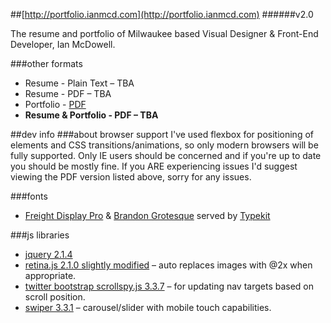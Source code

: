 ##[http://portfolio.ianmcd.com](http://portfolio.ianmcd.com)
######v2.0

The resume and portfolio of Milwaukee based Visual Designer & Front-End Developer, Ian McDowell.

###other formats
* Resume - Plain Text &ndash; TBA
* Resume - PDF &ndash; TBA
* Portfolio - [PDF](http://portfolio.ianmcd.com/downloads/im-portfolio-latest.pdf)
* __Resume & Portfolio - PDF &ndash; TBA__

##dev info
###about browser support
I've used flexbox for positioning of elements and CSS transitions/animations, so only modern browsers will be fully supported.  Only IE users should be concerned and if you're up to date you should be mostly fine.  If you ARE experiencing issues I'd suggest viewing the PDF version listed above, sorry for any issues.

###fonts
* [Freight Display Pro](https://typekit.com/fonts/freight-display-pro) & [Brandon Grotesque](https://typekit.com/fonts/brandon-grotesque) served by [Typekit](https://typekit.com/)

###js libraries
* [jquery 2.1.4](https://jquery.com/)
* [retina.js 2.1.0 slightly modified](http://imulus.github.io/retinajs/) &ndash; auto replaces images with @2x when appropriate.
* [twitter bootstrap scrollspy.js 3.3.7](http://isotope.metafizzy.co/) &ndash; for updating nav targets based on scroll position.
* [swiper 3.3.1](http://idangero.us/swiper/) &ndash; carousel/slider with mobile touch capabilities.
